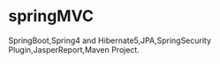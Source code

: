# springMVC
SpringBoot,Spring4 and Hibernate5,JPA,SpringSecurity Plugin,JasperReport,Maven Project.
